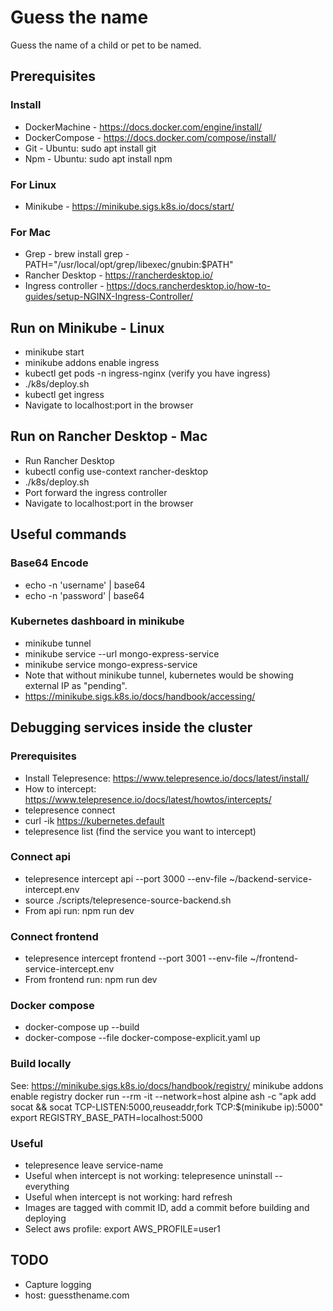 # Guess the name
Guess the name of a child or pet to be named.

## Prerequisites

### Install
- DockerMachine - https://docs.docker.com/engine/install/
- DockerCompose - https://docs.docker.com/compose/install/
- Git - Ubuntu: sudo apt install git
- Npm - Ubuntu: sudo apt install npm

### For Linux
- Minikube - https://minikube.sigs.k8s.io/docs/start/

### For Mac
- Grep - brew install grep - PATH="/usr/local/opt/grep/libexec/gnubin:$PATH"
- Rancher Desktop - https://rancherdesktop.io/
- Ingress controller - https://docs.rancherdesktop.io/how-to-guides/setup-NGINX-Ingress-Controller/

## Run on Minikube - Linux
- minikube start    
- minikube addons enable ingress
- kubectl get pods -n ingress-nginx (verify you have ingress)
- ./k8s/deploy.sh
- kubectl get ingress
- Navigate to localhost:port in the browser

## Run on Rancher Desktop - Mac
- Run Rancher Desktop
- kubectl config use-context rancher-desktop
- ./k8s/deploy.sh
- Port forward the ingress controller
- Navigate to localhost:port in the browser

## Useful commands

### Base64 Encode
- echo -n 'username' | base64
- echo -n 'password' | base64

### Kubernetes dashboard in minikube
- minikube tunnel
- minikube service --url mongo-express-service
- minikube service mongo-express-service
- Note that without minikube tunnel, kubernetes would be showing external IP as "pending".
- https://minikube.sigs.k8s.io/docs/handbook/accessing/

## Debugging services inside the cluster

### Prerequisites
- Install Telepresence: https://www.telepresence.io/docs/latest/install/
- How to intercept: https://www.telepresence.io/docs/latest/howtos/intercepts/
- telepresence connect
- curl -ik https://kubernetes.default
- telepresence list (find the service you want to intercept)

### Connect api
- telepresence intercept api --port 3000 --env-file ~/backend-service-intercept.env
- source ./scripts/telepresence-source-backend.sh
- From api run: npm run dev

### Connect frontend
- telepresence intercept frontend --port 3001 --env-file ~/frontend-service-intercept.env
- From frontend run: npm run dev

### Docker compose
- docker-compose up --build
- docker-compose --file docker-compose-explicit.yaml up

### Build locally
See: https://minikube.sigs.k8s.io/docs/handbook/registry/
minikube addons enable registry
docker run --rm -it --network=host alpine ash -c "apk add socat && socat TCP-LISTEN:5000,reuseaddr,fork TCP:$(minikube ip):5000"
export REGISTRY_BASE_PATH=localhost:5000

### Useful
- telepresence leave service-name
- Useful when intercept is not working: telepresence uninstall --everything
- Useful when intercept is not working: hard refresh
- Images are tagged with commit ID, add a commit before building and deploying
- Select aws profile: export AWS_PROFILE=user1

## TODO
- Capture logging
- host: guessthename.com
